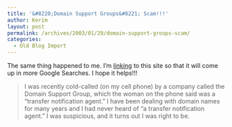 ```yaml
---
title: '&#8220;Domain Support Groups&#8221; Scam!!!'
author: Kerim
layout: post
permalink: /archives/2003/01/29/domain-support-groups-scam/
categories:
  - Old Blog Import
---
```

The same thing happened to me. I&#8217;m <a href="http://www.paulgraham.com/domsupgroup.html" onclick="_gaq.push(['_trackEvent', 'outbound-article', 'http://www.paulgraham.com/domsupgroup.html', 'linking']);" >linking</a> to this site so that it will come up in more Google Searches. I hope it helps!!!


>   I was recently cold-called (on my cell phone) by a company called the Domain Support Group, which the woman on the phone said was a &#8220;transfer notification agent.&#8221; I have been dealing with domain names for many years and I had never heard of &#8220;a transfer notification agent.&#8221; I was suspicious, and it turns out I was right to be.


